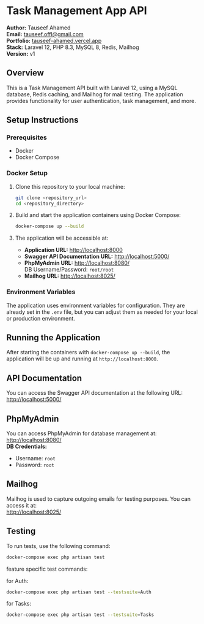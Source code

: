 # Task Management App API

**Author:** Tauseef Ahamed  
**Email:** tauseef.offl@gmail.com  
**Portfolio:** [tauseef-ahamed.vercel.app](https://tauseef-ahamed.vercel.app/)  
**Stack:** Laravel 12, PHP 8.3, MySQL 8, Redis, Mailhog  
**Version:** v1

## Overview

This is a Task Management API built with Laravel 12, using a MySQL database, Redis caching, and Mailhog for mail testing. The application provides functionality for user authentication, task management, and more.

## Setup Instructions

### Prerequisites

- Docker
- Docker Compose

### Docker Setup

1. Clone this repository to your local machine:
    ```bash
    git clone <repository_url>
    cd <repository_directory>
    ```

2. Build and start the application containers using Docker Compose:
    ```bash
    docker-compose up --build
    ```

3. The application will be accessible at:
    - **Application URL:** [http://localhost:8000](http://localhost:8000)
    - **Swagger API Documentation URL:** [http://localhost:5000/](http://localhost:5000/)
    - **PhpMyAdmin URL:** [http://localhost:8080/](http://localhost:8080/)  
      DB Username/Password: `root/root`
    - **Mailhog URL:** [http://localhost:8025/](http://localhost:8025/)

### Environment Variables

The application uses environment variables for configuration. They are already set in the `.env` file, but you can adjust them as needed for your local or production environment.

## Running the Application

After starting the containers with `docker-compose up --build`, the application will be up and running at `http://localhost:8000`.

## API Documentation

You can access the Swagger API documentation at the following URL:  
[http://localhost:5000/](http://localhost:5000/)

## PhpMyAdmin

You can access PhpMyAdmin for database management at:  
[http://localhost:8080/](http://localhost:8080/)  
**DB Credentials:**  
- Username: `root`
- Password: `root`

## Mailhog

Mailhog is used to capture outgoing emails for testing purposes. You can access it at:  
[http://localhost:8025/](http://localhost:8025/)

## Testing

To run tests, use the following command:
```bash
docker-compose exec php artisan test
```

feature specific test commands:

for Auth: 
```bash
docker-compose exec php artisan test --testsuite=Auth
```

for Tasks: 
```bash
docker-compose exec php artisan test --testsuite=Tasks
```
